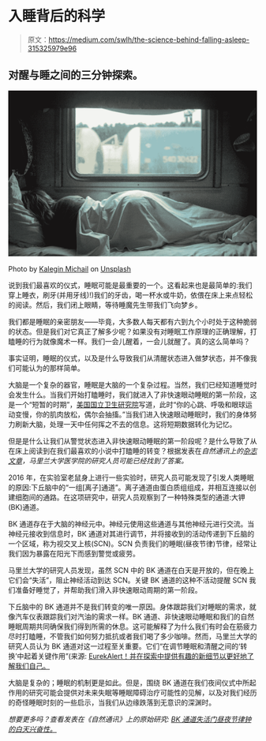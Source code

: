 # 入睡背后的科学

> 原文：<https://medium.com/swlh/the-science-behind-falling-asleep-315325979e96>

## 对醒与睡之间的三分钟探索。

![](img/e9068ab26131263b51255c9bc47a9782.png)

Photo by [Kalegin Michail](https://unsplash.com/@kalegin?utm_source=medium&utm_medium=referral) on [Unsplash](https://unsplash.com?utm_source=medium&utm_medium=referral)

说到我们最喜欢的仪式，睡眠可能是最重要的一个。这看起来也是最简单的:我们穿上睡衣，刷牙(并用牙线)!)我们的牙齿，喝一杯水或牛奶，依偎在床上来点轻松的阅读。然后，我们闭上眼睛，等待睡魔先生带我们飞向梦乡。

我们都是睡眠的亲密朋友——毕竟，大多数人每天都有六到九个小时处于这种脆弱的状态。但是我们对它真正了解多少呢？如果没有对睡眠工作原理的正确理解，打瞌睡的行为就像魔术一样。我们一会儿醒着，一会儿就醒了。真的这么简单吗？

事实证明，睡眠的仪式，以及是什么导致我们从清醒状态进入做梦状态，并不像我们可能认为的那样简单。

大脑是一个复杂的器官，睡眠是大脑的一个复杂过程。当然，我们已经知道睡觉时会发生什么。当我们开始打瞌睡时，我们就进入了非快速眼动睡眠的第一阶段，这是一个“短暂的时期”，[美国国立卫生研究院](https://www.ninds.nih.gov/Disorders/Patient-Caregiver-Education/Understanding-Sleep)写道，此时“你的心跳、呼吸和眼球运动变慢，你的肌肉放松，偶尔会抽搐。”当我们进入快速眼动睡眠时，我们的身体努力刷新大脑，处理一天中任何挥之不去的信息。这将短期数据转化为记忆。

但是是什么让我们从警觉状态进入非快速眼动睡眠的第一阶段呢？是什么导致了从在床上阅读到在我们最喜欢的小说中打瞌睡的转变？根据发表在*自然通讯上的[杂志文章](https://www.nature.com/articles/ncomms10837)，马里兰大学医学院的研究人员可能已经找到了答案。*

2016 年，在实验室老鼠身上进行一些实验时，研究人员可能发现了引发人类睡眠的原因:下丘脑中的“一组[离子]通道”。离子通道由蛋白质组组成，并相互连接以创建细胞间的通路。在这项研究中，研究人员观察到了一种特殊类型的通道:大钾(BK)通道。

BK 通道存在于大脑的神经元中。神经元使用这些通道与其他神经元进行交流。当神经元接收到信息时，BK 通道对其进行调节，并将接收到的活动传递到下丘脑的一个区域，称为视交叉上核(SCN)。SCN 负责我们的睡眠(昼夜节律)节律，经常让我们因为暴露在阳光下而感到警觉或疲劳。

马里兰大学的研究人员发现，虽然 SCN 中的 BK 通道在白天是开放的，但在晚上它们会“失活”，阻止神经活动到达 SCN。关键 BK 通道的这种不活动提醒 SCN 我们准备好睡觉了，并帮助我们滑入非快速眼动周期的第一阶段。

下丘脑中的 BK 通道并不是我们转变的唯一原因。身体跟踪我们对睡眠的需求，就像汽车仪表跟踪我们对汽油的需求一样。BK 通道、非快速眼动睡眠和我们的自然睡眠周期共同确保我们得到所需的休息。这可能解释了为什么我们有时会在筋疲力尽时打瞌睡，不管我们如何努力抵抗或者我们喝了多少咖啡。然而，马里兰大学的研究人员认为 BK 通道对这一过程至关重要。它们“在调节睡眠和清醒之间的‘转换’中起着关键作用”(来源: [EurekAlert！并在探索中提供有趣的新细节以更好地了解我们自己。](https://www.eurekalert.org/pub_releases/2016-04/uoms-nsi041416.php)

大脑是复杂的；睡眠的机制更是如此。但是，围绕 BK 通道在我们夜间仪式中所起作用的研究可能会提供对未来失眠等睡眠障碍治疗可能性的见解，以及对我们经历的奇怪睡眠时刻的一些启示，当我们从边缘跌落到无意识的深渊时。

*想要更多吗？查看发表在《自然通讯》上的原始研究:* [*BK 通道失活门昼夜节律钟的白天兴奋性。*](https://www.nature.com/articles/ncomms10837)